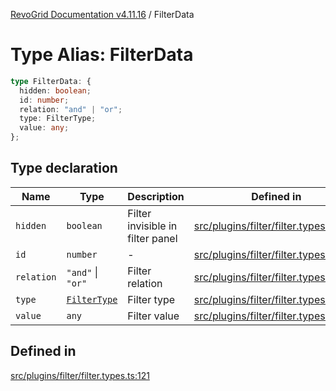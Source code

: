 [RevoGrid Documentation v4.11.16](README.md) / FilterData

# Type Alias: FilterData

```ts
type FilterData: {
  hidden: boolean;
  id: number;
  relation: "and" | "or";
  type: FilterType;
  value: any;
};
```

## Type declaration

| Name | Type | Description | Defined in |
| ------ | ------ | ------ | ------ |
| `hidden` | `boolean` | Filter invisible in filter panel | [src/plugins/filter/filter.types.ts:134](https://github.com/revolist/revogrid/blob/763c92aaba8e74029a3eccde1c674251aae1a42c/src/plugins/filter/filter.types.ts#L134) |
| `id` | `number` | - | [src/plugins/filter/filter.types.ts:122](https://github.com/revolist/revogrid/blob/763c92aaba8e74029a3eccde1c674251aae1a42c/src/plugins/filter/filter.types.ts#L122) |
| `relation` | `"and"` \| `"or"` | Filter relation | [src/plugins/filter/filter.types.ts:138](https://github.com/revolist/revogrid/blob/763c92aaba8e74029a3eccde1c674251aae1a42c/src/plugins/filter/filter.types.ts#L138) |
| `type` | [`FilterType`](TypeAlias.FilterType.md) | Filter type | [src/plugins/filter/filter.types.ts:126](https://github.com/revolist/revogrid/blob/763c92aaba8e74029a3eccde1c674251aae1a42c/src/plugins/filter/filter.types.ts#L126) |
| `value` | `any` | Filter value | [src/plugins/filter/filter.types.ts:130](https://github.com/revolist/revogrid/blob/763c92aaba8e74029a3eccde1c674251aae1a42c/src/plugins/filter/filter.types.ts#L130) |

## Defined in

[src/plugins/filter/filter.types.ts:121](https://github.com/revolist/revogrid/blob/763c92aaba8e74029a3eccde1c674251aae1a42c/src/plugins/filter/filter.types.ts#L121)
